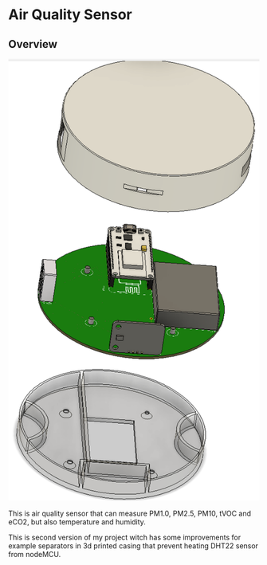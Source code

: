 # Air Quality Sensor

## Overview

![3d_assembly](media/assembly.png)

This is air quality sensor that can measure PM1.0, PM2.5, PM10, tVOC and eCO2, but also temperature and humidity.

This is second version of my project witch has some improvements for example separators in 3d printed casing that prevent heating DHT22 sensor from nodeMCU.


